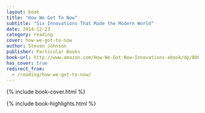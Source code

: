 ```yaml
---
layout: book
title: "How We Got To Now"
subtitle: "Six Innovations That Made the Modern World"
date: 2014-12-23
category: reading
cover: how-we-got-to-now
author: Steven Johnson
publisher: Particular Books
book-url: http://www.amazon.com/How-We-Got-Now-Innovations-ebook/dp/B00O8AD3QQ/
has_cover: true
redirect_from:
  - /reading/how-we-got-to-now/
---
```

{% include book-cover.html %}

{% include book-highlights.html %}

